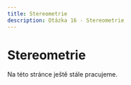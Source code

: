 ```yaml
---
title: Stereometrie
description: Otázka 16 - Stereometrie
---
```


# Stereometrie

Na této stránce ještě stále pracujeme.
